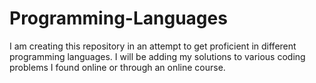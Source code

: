 # Programming-Languages
I am creating this repository in an attempt to get proficient in different programming languages. I will be adding my solutions to various coding problems I found online or through an online course.

